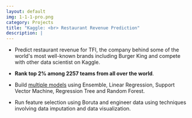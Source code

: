 ```yaml
---
layout: default
img: 1-1-1-pro.png
category: Projects
title: "Kaggle: <br> Restaurant Revenue Prediction"
description: |
---
```

* Predict restaurant revenue for TFI, the company behind some of the world's most well-known brands including Burger King and compete with other data scientist on Kaggle. 


* **Rank top 2% among 2257 teams from all over the world**.


* Build [multiple models](https://github.com/WesleyyC/RestaurantRevenuePrediction) using Ensemble, Linear Regression, Support Vector Machine, Regression Tree and Random Forest.


* Run feature selection using Boruta and engineer data using techniques involving data imputation and data visualization. 